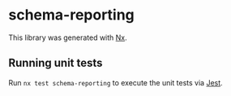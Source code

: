 # schema-reporting

This library was generated with [Nx](https://nx.dev).

## Running unit tests

Run `nx test schema-reporting` to execute the unit tests via [Jest](https://jestjs.io).
